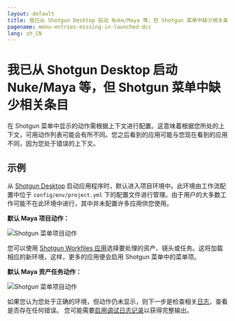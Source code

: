 ```yaml
---
layout: default
title: 我已从 Shotgun Desktop 启动 Nuke/Maya 等，但 Shotgun 菜单中缺少相关条目
pagename: menu-entries-missing-in-launched-dcc
lang: zh_CN
---
```


# 我已从 Shotgun Desktop 启动 Nuke/Maya 等，但 Shotgun 菜单中缺少相关条目

在 Shotgun 菜单中显示的动作需根据上下文进行配置。这意味着根据您所处的上下文，可用动作列表可能会有所不同。您之后看到的应用可能与您现在看到的应用不同，因为您处于错误的上下文。

## 示例

从 [Shotgun Desktop](https://support.shotgunsoftware.com/hc/zh-cn/articles/219039818) 启动应用程序时，默认进入项目环境中。此环境由工作流配置中位于 `config/env/project.yml` 下的配置文件进行管理。由于用户的大多数工作可能不在此环境中进行，其中并未配置许多应用供您使用。

**默认 Maya 项目动作：**

![Shotgun 菜单项目动作](images/shotgun-menu-project-actions.png)

您可以使用 [Shotgun Workfiles 应用](https://support.shotgunsoftware.com/hc/zh-cn/articles/219033088-Your-Work-Files)选择要处理的资产、镜头或任务。这将加载相应的新环境，这样，更多的应用便会启用 Shotgun 菜单中的菜单项。

**默认 Maya 资产任务动作：**

![Shotgun 菜单项目动作](images/shotgun-menu-asset-step-actions.png)

如果您认为您处于正确的环境，但动作仍未显示，则下一步是检查相关[日志](where-are-my-log-files.md)，查看是否存在任何错误。
您可能需要[启用调试日志记录](turn-debug-logging-on.md)以获得完整输出。